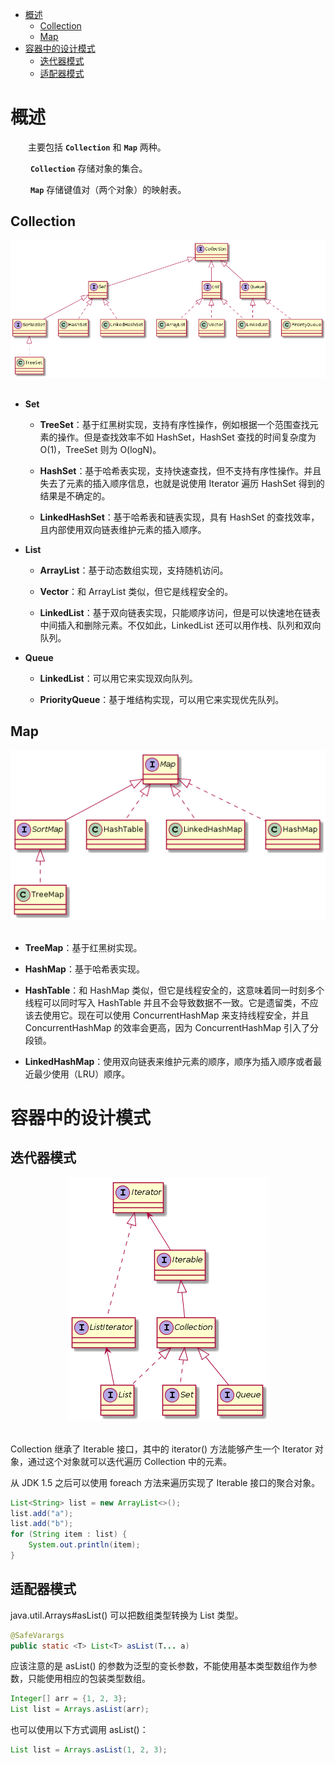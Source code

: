 <!-- TOC -->

- [概述](#概述)
    - [Collection](#collection)
    - [Map](#map)
- [容器中的设计模式](#容器中的设计模式)
    - [迭代器模式](#迭代器模式)
    - [适配器模式](#适配器模式)

<!-- /TOC -->

# 概述
&emsp;&emsp;主要包括 **`Collection`** 和  **`Map`** 两种。

&emsp;&emsp; **`Collection`** 存储对象的集合。

&emsp;&emsp;  **`Map`** 存储键值对（两个对象）的映射表。  

## Collection

<div align="center"> <img src="../pics/VP6n3i8W48Ptde8NQ9_0eSR5eOD6uqx.png"/> </div><br>

 -  **Set**
    - **TreeSet**：基于红黑树实现，支持有序性操作，例如根据一个范围查找元素的操作。但是查找效率不如 HashSet，HashSet 查找的时间复杂度为 O(1)，TreeSet 则为 O(logN)。

    - **HashSet**：基于哈希表实现，支持快速查找，但不支持有序性操作。并且失去了元素的插入顺序信息，也就是说使用 Iterator 遍历 HashSet 得到的结果是不确定的。

    - **LinkedHashSet**：基于哈希表和链表实现，具有 HashSet 的查找效率，且内部使用双向链表维护元素的插入顺序。

- **List** 
    - **ArrayList**：基于动态数组实现，支持随机访问。

    - **Vector**：和 ArrayList 类似，但它是线程安全的。

    - **LinkedList**：基于双向链表实现，只能顺序访问，但是可以快速地在链表中间插入和删除元素。不仅如此，LinkedList 还可以用作栈、队列和双向队列。

- **Queue**
    - **LinkedList**：可以用它来实现双向队列。

    - **PriorityQueue**：基于堆结构实现，可以用它来实现优先队列。

## Map

<div align="center"> <img src="../pics/SoWkIImgAStDuUBAp2j9BKfBJ4vLy4q.png"/> </div><br>

 - **TreeMap**：基于红黑树实现。

 - **HashMap**：基于哈希表实现。

 - **HashTable**：和 HashMap 类似，但它是线程安全的，这意味着同一时刻多个线程可以同时写入 HashTable 并且不会导致数据不一致。它是遗留类，不应该去使用它。现在可以使用 ConcurrentHashMap 来支持线程安全，并且 ConcurrentHashMap 的效率会更高，因为 ConcurrentHashMap 引入了分段锁。

 - **LinkedHashMap**：使用双向链表来维护元素的顺序，顺序为插入顺序或者最近最少使用（LRU）顺序。

# 容器中的设计模式

## 迭代器模式

<div align="center"> <img src="../pics/SoWkIImgAStDuUBAp2j9BKfBJ4vLy0G.png"/> </div><br>

Collection 继承了 Iterable 接口，其中的 iterator() 方法能够产生一个 Iterator 对象，通过这个对象就可以迭代遍历 Collection 中的元素。

从 JDK 1.5 之后可以使用 foreach 方法来遍历实现了 Iterable 接口的聚合对象。

```java
List<String> list = new ArrayList<>();
list.add("a");
list.add("b");
for (String item : list) {
    System.out.println(item);
}
```

## 适配器模式

java.util.Arrays#asList() 可以把数组类型转换为 List 类型。

```java
@SafeVarargs
public static <T> List<T> asList(T... a)
```

应该注意的是 asList() 的参数为泛型的变长参数，不能使用基本类型数组作为参数，只能使用相应的包装类型数组。

```java
Integer[] arr = {1, 2, 3};
List list = Arrays.asList(arr);
```

也可以使用以下方式调用 asList()：

```java
List list = Arrays.asList(1, 2, 3);
```
